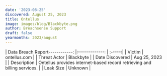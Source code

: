 ```yaml
---
date: '2023-08-25'
discovered: August 25, 2023
title: Ontellus
image: images/blog/Blackbyte.png
author: Breachsense Support
draft: false
yearmonths: 2023/august
---
```


| Data Breach Report------------:     |:-------------:    | :-----:|
| Victim      | ontellus.com      | 
| Threat Actor      | Blackbyte      | 
| Date Discovered      | Aug 25, 2023      | 
| Description      | Ontellus provides internet-based record retrieving and billing services.      | 
| Leak Size      | Unknown      | 

